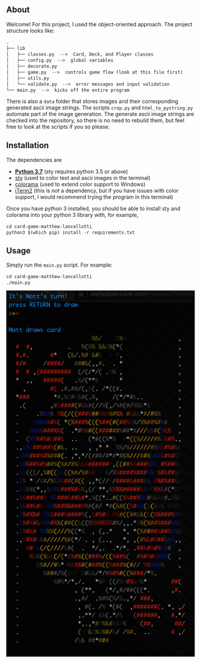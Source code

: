 ## About

Welcome!  For this project, I used the object-oriented approach.  The project structure looks like:

	.
	├── lib
	│   ├── classes.py  -->  Card, Deck, and Player classes
	│   ├── config.py  -->  global variables
	│   ├── decorate.py
	│   ├── game.py  -->  controls game flow (look at this file first)
	│   ├── utils.py
	│   └── validate.py  -->  error messages and input validation
	└── main.py  -->  kicks off the entire program

There is also a `data` folder that stores images and their corresponding generated ascii image strings.  The scripts `crop.py` and `html_to_pystring.py` automate part of the image generation.  The generate ascii image strings are checked into the repository, so there is no need to rebuild them, but feel free to look at the scripts if you so please.



## Installation

The dependencies are

  * **[Python 3.7](https://www.python.org/downloads/release/python-372/)**  (sty requires python 3.5 or above)
  * [sty](https://github.com/feluxe/sty)  (used to color text and ascii images in the terminal)
  * [colorama](https://pypi.org/project/colorama/#files)  (used to extend color support to Windows)
  * [iTerm2](https://www.iterm2.com)  (this is *not* a dependency, but if you have issues with color support, I would recommend trying the program in this terminal)

Once you have python 3 installed, you should be able to install sty and colorama into your python 3 library with, for example,

	cd card-game-matthew-lancellotti
    python3 $(which pip) install -r requirements.txt



## Usage

Simply run the `main.py` script.  For example:

    cd card-game-matthew-lancellotti
    ./main.py

![Next round.  It's Matt's turn!  press RETURN to draw.  Matt draws the king of diamonds.](usage-screenshot.png)
